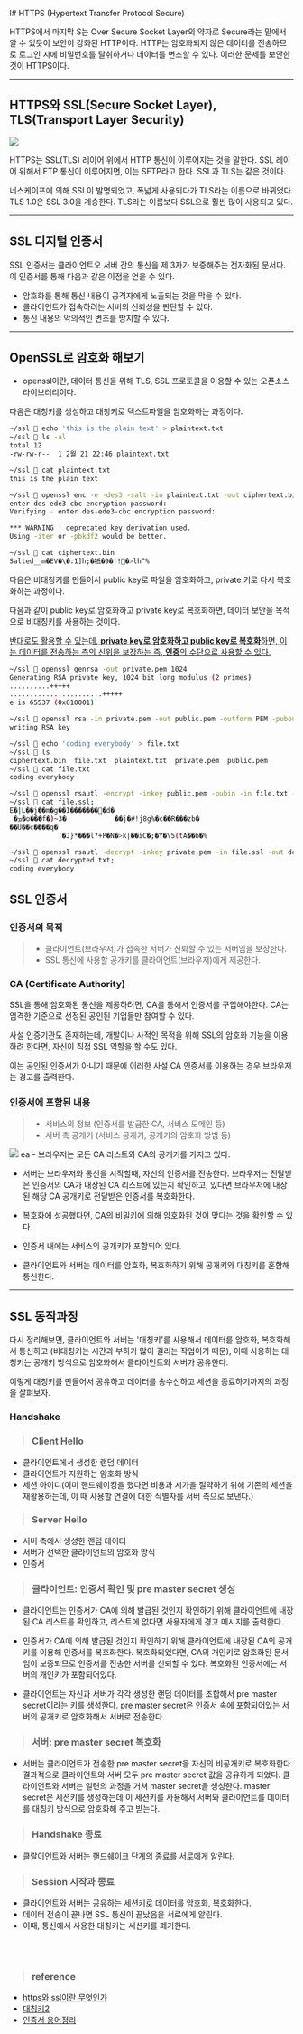 l# HTTPS (Hypertext Transfer Protocol Secure)

HTTPS에서 마지막 S는 Over Secure Socket Layer의 약자로 Secure라는 말에서 알 수 있듯이 보안이 강화된 HTTP이다.
HTTP는 암호화되지 않은 데이터를 전송하므로 로그인 시에 비밀번호를 탈취하거나 데이터를 변조할 수 있다. 이러한 문제를 보안한 것이 HTTPS이다.

<hr>

## HTTPS와 SSL(Secure Socket Layer), TLS(Transport Layer Security)

<img src="./images/https_ssl.png"></a>

HTTPS는 SSL(TLS) 레이어 위에서 HTTP 통신이 이루어지는 것을 말한다. SSL 레이어 위해서 FTP 통신이 이루어지면, 이는 SFTP라고 한다. SSL과 TLS는 같은 것이다.

네스케이프에 의해 SSL이 발명되었고, 폭넓게 사용되다가 TLS라는 이름으로 바뀌었다. TLS 1.0은 SSL 3.0을 계승한다. TLS라는 이름보다 SSL으로 훨씬 많이 사용되고 있다.

<hr>

## SSL 디지털 인증서

SSL 인증서는 클라이언트오 서버 간의 통신을 제 3자가 보증해주는 전자화된 문서다. 이 인증서를 통해 다음과 같은 이점을 얻을 수 있다.

- 암호화를 통해 통신 내용이 공격자에게 노출되는 것을 막을 수 있다.
- 클라이언트가 접속하려는 서버의 신뢰성을 판단할 수 있다.
- 통신 내용의 악의적인 변조를 방지할 수 있다.

<hr>

## OpenSSL로 암호화 해보기

- openssl이란, 데이터 통신을 위해 TLS, SSL 프로토콜을 이용할 수 있는 오픈소스 라이브러리이다.

다음은 대칭키를 생성하고 대칭키로 텍스트파일을 암호화하는 과정이다.

```bash
~/ssl  echo 'this is the plain text' > plaintext.txt
~/ssl  ls -al
total 12
-rw-rw-r--  1 2월 21 22:46 plaintext.txt

~/ssl  cat plaintext.txt
this is the plain text

~/ssl  openssl enc -e -des3 -salt -in plaintext.txt -out ciphertext.bin;
enter des-ede3-cbc encryption password:
Verifying - enter des-ede3-cbc encryption password:

*** WARNING : deprecated key derivation used.
Using -iter or -pbkdf2 would be better.

~/ssl  cat ciphertext.bin
Salted__m�EV�\�:1]h;�衹�9�|!�>lh^%
```

다음은 비대칭키를 만들어서 public key로 파일을 암호화하고, private 키로 다시 복호화하는 과정이다.

다음과 같이 public key로 암호화하고 private key로 복호화하면, 데이터 보안을 목적으로 비대칭키를 사용하는 것이다.

<u>반대로도 활용할 수 있는데, <b>private key로 암호화하고 public key로 복호화</b>하면, 이는 데이터를 전송하는 측의 신워을 보장하는 즉, <b>인증</b>의 수단으로 사용할 수 있다.</u>

```bash
~/ssl  openssl genrsa -out private.pem 1024
Generating RSA private key, 1024 bit long modulus (2 primes)
..........+++++
.......................+++++
e is 65537 (0x010001)

~/ssl  openssl rsa -in private.pem -out public.pem -outform PEM -pubout;
writing RSA key

~/ssl  echo 'coding everybody' > file.txt
~/ssl  ls
ciphertext.bin  file.txt  plaintext.txt  private.pem  public.pem
~/ssl  cat file.txt
coding everybody

~/ssl  openssl rsautl -encrypt -inkey public.pem -pubin -in file.txt -out file.ssl;
~/ssl  cat file.ssl;
E�|L��j��m�g��I�������΀�d�
 �ܡ�o���f�)~3�            ��j�#!j8g%�c��R���zb�
��U��c����q�
            |�J}*���l?+P�N�>k|��iC�;�Y�\5(tA��b�%

~/ssl  openssl rsautl -decrypt -inkey private.pem -in file.ssl -out decrypted.txt;
~/ssl  cat decrypted.txt;
coding everybody

```

## SSL 인증서

### 인증서의 목적

> - 클라이언트(브라우저)가 접속한 서버가 신뢰할 수 있는 서버임을 보장한다.
> - SSL 통신에 사용할 공개키를 클라이언트(브라우저)에게 제공한다.

### CA (Certificate Authority)

SSL을 통해 암호화된 통신을 제공하려면, CA를 통해서 인증서를 구입해야한다. CA는 엄격한 기준으로 선정된 공인된 기업들만 참여할 수 있다.

사설 인증기관도 존재하는데, 개발이나 사적인 목적을 위해 SSL의 암호화 기능을 이용하려 한다면, 자신이 직접 SSL 역할을 할 수도 있다.

이는 공인된 인증서가 아니기 때문에 이러한 사설 CA 인증서를 이용하는 경우 브라우저는 경고를 출력한다.

### 인증서에 포함된 내용

> - 서비스의 정보 (인증서를 발급한 CA, 서비스 도메인 등)
> - 서버 측 공개키 (서비스 공개키, 공개키의 암호화 방법 등)

<img src="./images/cert_viewer.png">
ea
- 브라우저는 모든 CA 리스트와 CA의 공개키를 가지고 있다.

- 서버는 브라우저와 통신을 시작할때, 자신의 인증서를 전송한다. 브라우저는 전달받은 인증서의 CA가 내장된 CA 리스트에 있는지 확인하고, 있다면 브라우저에 내장된 해당 CA 공개키로 전달받은 인증서를 복호화한다.

- 복호화에 성공했다면, CA의 비밀키에 의해 암호화된 것이 맞다는 것을 확인할 수 있다.

- 인증서 내에는 서비스의 공개키가 포함되어 있다.

- 클라이언트와 서버는 데이터를 암호화, 복호화하기 위해 공개키와 대칭키를 혼합해 통신한다.

<hr>

## SSL 동작과정

다시 정리해보면, 클라이언트와 서버는 '대칭키'를 사용해서 데이터를 암호화, 복호화해서 통신하고 (비대칭키는 시간과 부하가 많이 걸리는 작업이기 때문), 이때 사용하는 대칭키는 공개키 방식으로 암호화해서 클라이언트와 서버가 공유한다.

이렇게 대칭키를 만들어서 공유하고 데이터를 송수신하고 세션을 종료하기까지의 과정을 살펴보자.

### Handshake

> ### Client Hello

- 클라이언트에서 생성한 랜덤 데이터
- 클라이언트가 지원하는 암호화 방식
- 세션 아이디(이미 핸드쉐이킹을 했다면 비용과 시가을 절약하기 위해 기존의 세션을 재활용하는데, 이 때 사용할 연결에 대한 식별자를 서버 측으로 보낸다.)

> ### Server Hello

- 서버 측에서 생성한 랜덤 데이터
- 서버가 선택한 클라이언트의 암호화 방식
- 인증서

> ### 클라이언트: 인증서 확인 및 pre master secret 생성

- 클라이언트는 인증서가 CA에 의해 발급된 것인지 확인하기 위해 클라이언트에 내장된 CA 리스트를 확인하고, 리스트에 없다면 사용자에게 경고 메시지를 출력한다.

- 인증서가 CA에 의해 발급된 것인지 확인하기 위해 클라이언트에 내장된 CA의 공개키를 이용해 인증서를 복호화한다. 복호화되었다면, CA의 개인키로 암호화된 문서임이 보증되므로 인증서를 전송한 서버를 신뢰할 수 있다. 복호화된 인증서에는 서버의 개인키가 포함되어있다.

- 클라이언트는 자신과 서버가 각각 생성한 랜덤 데이터를 조합해서 pre master secret이라는 키를 생성한다. pre master secret은 인증서 속에 포함되어있는 서버의 공개키로 암호화해서 서버로 전송한다.

> ### 서버: pre master secret 복호화

- 서버는 클라이언트가 전송한 pre master secret을 자신의 비공개키로 복호화한다. 결과적으로 클라이언트와 서버 모두 pre master secret 값을 공유하게 되었다. 클라이언트와 서버는 일련의 과정을 거쳐 master secret을 생성한다. master secret은 세션키를 생성하는데 이 세션키를 사용해서 서버와 클라이언트를 데이터를 대칭키 방식으로 암호화해 주고 받는다.

> ### Handshake 종료

- 클랄이언트와 서버는 핸드쉐이크 단계의 종료를 서로에게 알린다.

> ### Session 시작과 종료

- 클라이언트와 서버는 공유하는 세션키로 데이터를 암호화, 복호화한다.
- 데이터 전송이 끝나면 SSL 통신이 끝났음을 서로에게 알린다.
- 이때, 통신에서 사용한 대칭키는 세션키를 폐기한다.

<br><br>

> ### reference

- <a href="https://www.youtube.com/watch?v=0cfUVrQW_yg&t=10s">https와 ssl이란 무엇인가</a>
- <a href="https://www.youtube.com/watch?v=dabaJY3Q3Og&t=1s">대칭키2</a>
- <a href="https://www.youtube.com/watch?v=lw0qdSqu2eg">인증서 용어정리</a>
